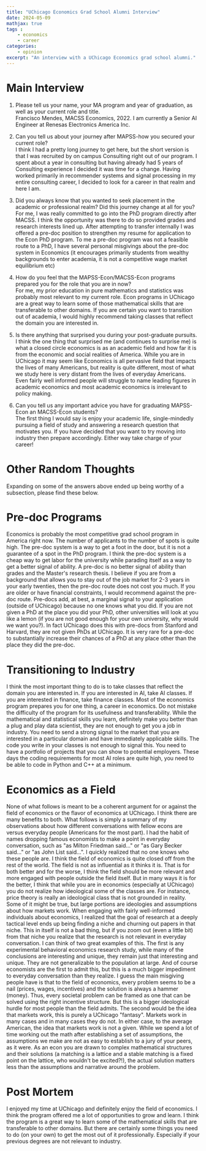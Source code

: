 ```yaml
---
title: "UChicago Economics Grad School Alumni Interview"
date: 2024-05-09
mathjax: true
tags : 
    - economics
    - career
categories:
    - opinion
excerpt: "An interview with a UChicago Economics grad school alumni."
---
```




# Main Interview

1.  Please tell us your name, your MA program and year of graduation, as well as your current role and title.\
    Francisco Mendes, MACSS Economics, 2022. I am currently a Senior AI Engineer at Renesas Electronics America Inc.

2.  Can you tell us about your journey after MAPSS-how you secured your current role?\
    I think I had a pretty long journey to get here, but the short version is that I was recruited by on campus Consulting right out of our program. I spent about a year in consulting but having already had 5 years of Consulting experience I decided it was time for a change. Having worked primarily in recommender systems and signal processing in my entire consulting career, I decided to look for a career in that realm and here I am.

3.  Did you always know that you wanted to seek placement in the academic or professional realm? Did this journey change at all for you?\
    For me, I was really committed to go into the PhD program directly after MACSS. I think the opportunity was there to do so provided grades and research interests lined up. After attempting to transfer internally I was offered a pre-doc position to strengthen my resume for application to the Econ PhD program. To me a pre-doc program was not a feasible route to a PhD, I have several personal misgivings about the pre-doc system in Economics (it encourages primarily students from wealthy backgrounds to enter academia, it is not a competitive wage market equilibrium etc)

4.  How do you feel that the MAPSS-Econ/MACSS-Econ programs prepared you for the role that you are in now?\
    For me, my prior education in pure mathematics and statistics was probably most relevant to my current role. Econ programs in UChicago are a great way to learn some of those mathematical skills that are transferable to other domains. If you are certain you want to transition out of academia, I would highly recommend taking classes that reflect the domain you are interested in.

5.  Is there anything that surprised you during your post-graduate pursuits.\
    I think the one thing that surprised me (and continues to surprise me) is what a closed circle economics is as an academic field and how far it is from the economic and social realities of America. While you are in UChicago it may seem like Economics is all pervasive field that impacts the lives of many Americans, but reality is quite different, most of what we study here is very distant from the lives of everyday Americans. Even fairly well informed people will struggle to name leading figures in academic economics and most academic economics is irrelevant to policy making.

6.  Can you tell us any important advice you have for graduating MAPSS-Econ an MACSS-Econ students?\
    The first thing I would say is enjoy your academic life, single-mindedly pursuing a field of study and answering a research question that motivates you. If you have decided that you want to try moving into industry then prepare accordingly. Either way take charge of your career!

# Other Random Thoughts

Expanding on some of the answers above ended up being worthy of a subsection, please find these below.

# Pre-doc Programs

Economics is probably the most competitive grad school program in America right now. The number of applicants to the number of spots is quite high. The pre-doc system is a way to get a foot in the door, but it is not a guarantee of a spot in the PhD program. I think the pre-doc system is a cheap way to get labor for the university while parading itself as a way to get a better signal of ability. A pre-doc is no better signal of ability than grades and the Master's research thesis. I believe if you are from a background that allows you to stay out of the job market for 2-3 years in your early twenties, then the pre-doc route does not cost you much. If you are older or have financial constraints, I would recommend against the pre-doc route. Pre-docs add, at best, a marginal signal to your application (outside of UChicago) because no one knows what you did. If you are not given a PhD at the place you did your PhD, other universities will look at you like a lemon (if you are not good enough for your own university, why would we want you?). In fact UChicago does this with pre-docs from Stanford and Harvard, they are not given PhDs at UChicago. It is very rare for a pre-doc to substantially increase their chances of a PhD at any place other than the place they did the pre-doc.

# Transitioning to Industry

I think the most important thing to do is to take classes that reflect the domain you are interested in. If you are interested in AI, take AI classes. If you are interested in finance, take finance classes. Most of the economics program prepares you for one thing, a career in economics. Do not mistake the difficulty of the program for its usefulness and transferability. While the mathematical and statistical skills you learn, definitely make you better than a plug and play data scientist, they are not enough to get you a job in industry. You need to send a strong signal to the market that you are interested in a particular domain and have immediately applicable skills. The code you write in your classes is not enough to signal this. You need to have a portfolio of projects that you can show to potential employers. These days the coding requirements for most AI roles are quite high, you need to be able to code in Python and C++ at a minimum.

# Economics as a Field

None of what follows is meant to be a coherent argument for or against the field of economics or the flavor of economics at UChicago. I think there are many benefits to both. What follows is simply a summary of my observations about how different conversations with fellow econs are versus everyday people (Americans for the most part). I had the habit of names dropping famous economists to make a point in everyday conversation, such as "as Milton Friedman said..." or "as Gary Becker said..." or "as John List said...". I quickly realized that no one knows who these people are. I think the field of economics is quite closed off from the rest of the world. The field is not as influential as it thinks it is. That is for both better and for the worse, I think the field should be more relevant and more engaged with people outside the field itself. But in many ways it is for the better, I think that while you are in economics (especially at UChicago) you do not realize how ideological some of the classes are. For instance, price theory is really an ideological class that is not grounded in reality. Some of it might be true, but large portions are ideologies and assumptions about how markets work. When engaging with fairly well-informed individuals about economics, I realized that the goal of research at a deeply tactical level ends up being finding a niche and churning out papers in that niche. This in itself is not a bad thing, but if you zoom out (even a little bit) from that niche you realize that the research is not relevant in everyday conversation. I can think of two great examples of this. The first is any experimental behavioral economics research study, while many of the conclusions are interesting and unique, they remain just that interesting and unique. They are not generalizable to the population at large. And of course economists are the first to admit this, but this is a much bigger impediment to everyday conversation than they realize. I guess the main misgiving people have is that to the field of economics, every problem seems to be a nail (prices, wages, incentives) and the solution is always a hammer (money). Thus, every societal problem can be framed as one that can be solved using the right incentive structure. But this is a bigger ideological hurdle for most people than the field admits. The second would be the idea that markets work, this is purely a UChicago "fantasy". Markets work in many cases and in many cases they do not. In either case, to the average American, the idea that markets work is not a given. While we spend a lot of time working out the math after establishing a set of assumptions, the assumptions we make are not as easy to establish to a jury of your peers, as it were. As an econ you are drawn to complex mathematical structures and their solutions (a matching is a lattice and a stable matching is a fixed point on the lattice, who wouldn't be excited?!), the actual solution matters less than the assumptions and narrative around the problem.

# Post Mortem

I enjoyed my time at UChicago and definitely enjoy the field of economics. I think the program offered me a lot of opportunities to grow and learn. I think the program is a great way to learn some of the mathematical skills that are transferable to other domains. But there are certainly some things you need to do (on your own) to get the most out of it professionally. Especially if your previous degrees are not relevant to industry.
